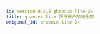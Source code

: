 ```yaml
---
id: version-0.0.2-phoenix-lite-2x
title: quantex lite 银行账户加减金额
original_id: phoenix-lite-2x
---
```


